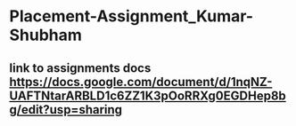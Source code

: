 # Placement-Assignment_Kumar-Shubham
## link to assignments docs https://docs.google.com/document/d/1nqNZ-UAFTNtarARBLD1c6ZZ1K3pOoRRXg0EGDHep8bg/edit?usp=sharing
